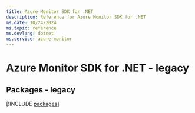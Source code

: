 ```yaml
---
title: Azure Monitor SDK for .NET
description: Reference for Azure Monitor SDK for .NET
ms.date: 10/24/2024
ms.topic: reference
ms.devlang: dotnet
ms.service: azure-monitor
---
```

# Azure Monitor SDK for .NET - legacy
## Packages - legacy
[!INCLUDE [packages](monitor-index.md)]